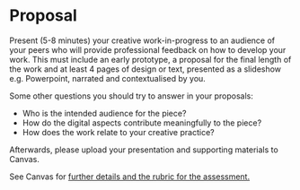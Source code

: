 # Proposal

Present (5-8 minutes) your creative work-in-progress to an audience of your peers who will provide professional feedback on how to develop your work. This must include an early prototype, a proposal for the final length of the work and at least 4 pages of design or text, presented as a slideshow e.g. Powerpoint, narrated and contextualised by you.

Some other questions you should try to answer in your proposals:
- Who is the intended audience for the piece?
- How do the digital aspects contribute meaningfully to the piece?
- How does the work relate to your creative practice?

Afterwards, please upload your presentation and supporting materials to Canvas.

See Canvas for [further details and the rubric for the assessment.](https://rmit.instructure.com/courses/146513/assignments/1050257)
